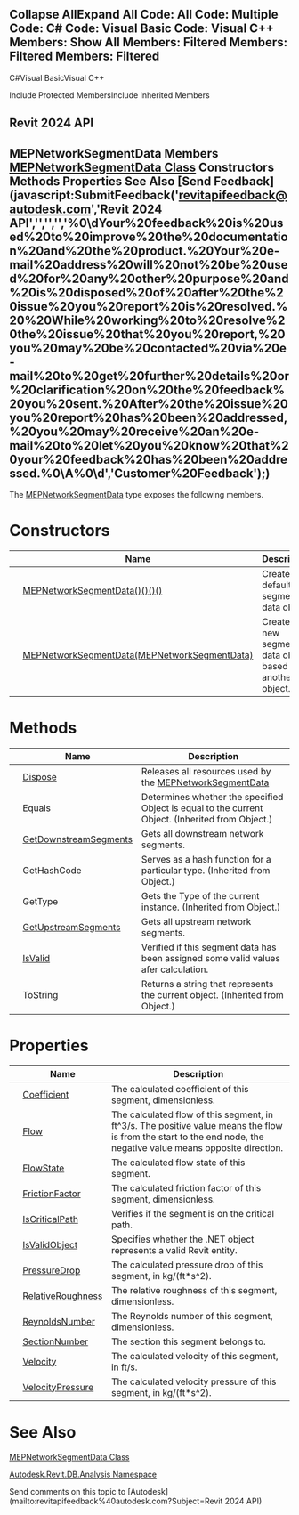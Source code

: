 ﻿

Collapse AllExpand All Code: All Code: Multiple Code: C# Code: Visual Basic Code: Visual C++  Members: Show All Members: Filtered Members: Filtered Members: Filtered   
---  
  
C#Visual BasicVisual C++

Include Protected MembersInclude Inherited Members

Revit 2024 API  
---  
MEPNetworkSegmentData Members  
[MEPNetworkSegmentData Class](26acc393-12fd-3d27-ee25-f21c88341190.md) Constructors Methods Properties See Also [Send Feedback](javascript:SubmitFeedback\('revitapifeedback@autodesk.com','Revit 2024 API','','','','%0\\dYour%20feedback%20is%20used%20to%20improve%20the%20documentation%20and%20the%20product.%20Your%20e-mail%20address%20will%20not%20be%20used%20for%20any%20other%20purpose%20and%20is%20disposed%20of%20after%20the%20issue%20you%20report%20is%20resolved.%20%20While%20working%20to%20resolve%20the%20issue%20that%20you%20report,%20you%20may%20be%20contacted%20via%20e-mail%20to%20get%20further%20details%20or%20clarification%20on%20the%20feedback%20you%20sent.%20After%20the%20issue%20you%20report%20has%20been%20addressed,%20you%20may%20receive%20an%20e-mail%20to%20let%20you%20know%20that%20your%20feedback%20has%20been%20addressed.%0\\A%0\\d','Customer%20Feedback'\);)  
---  
  
The [MEPNetworkSegmentData](26acc393-12fd-3d27-ee25-f21c88341190.md) type exposes the following members.

# Constructors

|  | Name | Description |
| --- | --- | --- |
|  | [MEPNetworkSegmentData()()()()](095457b7-b6ca-38fd-6450-532d58bed609.md) | Creates a default segment data object. |
|  | [MEPNetworkSegmentData(MEPNetworkSegmentData)](825a23f1-0857-5bad-45f8-554074fd9468.md) | Creates a new segment data object based on another object. |
  
# Methods

|  | Name | Description |
| --- | --- | --- |
|  | [Dispose](1e3565ce-b0e4-0571-38c7-c55a004b85b0.md) | Releases all resources used by the [MEPNetworkSegmentData](26acc393-12fd-3d27-ee25-f21c88341190.md) |
|  | Equals | Determines whether the specified Object is equal to the current Object. (Inherited from Object.) |
|  | [GetDownstreamSegments](4c3a42e2-2aa9-b984-e70f-4f05ad2c8453.md) | Gets all downstream network segments. |
|  | GetHashCode | Serves as a hash function for a particular type.  (Inherited from Object.) |
|  | GetType | Gets the Type of the current instance. (Inherited from Object.) |
|  | [GetUpstreamSegments](7bc0931e-957d-5176-c843-b7d60ed81d9e.md) | Gets all upstream network segments. |
|  | [IsValid](76c81b0f-83b9-2e8c-fc16-3e4bfcace264.md) | Verified if this segment data has been assigned some valid values afer calculation. |
|  | ToString | Returns a string that represents the current object. (Inherited from Object.) |
  
# Properties

|  | Name | Description |
| --- | --- | --- |
|  | [Coefficient](486c56ee-3ee4-17d9-8b5d-fee28f09dfdc.md) | The calculated coefficient of this segment, dimensionless. |
|  | [Flow](a476f7d6-0e62-1c81-4375-8abf65c5f90b.md) | The calculated flow of this segment, in ft^3/s. The positive value means the flow is from the start to the end node, the negative value means opposite direction. |
|  | [FlowState](ce2a3a55-ea44-ceb8-63e9-1a848f4362d4.md) | The calculated flow state of this segment. |
|  | [FrictionFactor](b50a8aef-e217-e788-8d82-00251c30d4dd.md) | The calculated friction factor of this segment, dimensionless. |
|  | [IsCriticalPath](36768112-4250-51dd-16b6-ecbc4db55f4e.md) | Verifies if the segment is on the critical path. |
|  | [IsValidObject](f1485ad6-94df-54fa-bea4-aff6b4db1252.md) | Specifies whether the .NET object represents a valid Revit entity. |
|  | [PressureDrop](d24084b4-7305-029a-1931-d8c6f3905951.md) | The calculated pressure drop of this segment, in kg/(ft*s^2). |
|  | [RelativeRoughness](67de6fa1-ffa7-f961-10f6-f4ad50d13b23.md) | The relative roughness of this segment, dimensionless. |
|  | [ReynoldsNumber](868514c5-aa7f-34c4-ba3d-96c6ec9c6ee2.md) | The Reynolds number of this segment, dimensionless. |
|  | [SectionNumber](979e0788-341c-758a-6533-fdebb3953fb6.md) | The section this segment belongs to. |
|  | [Velocity](388a6784-7351-d0a7-3603-a6b85bf47548.md) | The calculated velocity of this segment, in ft/s. |
|  | [VelocityPressure](14ce6033-ad83-e724-d440-d72eb6823ec9.md) | The calculated velocity pressure of this segment, in kg/(ft*s^2). |
  
# See Also

[MEPNetworkSegmentData Class](26acc393-12fd-3d27-ee25-f21c88341190.md)

[Autodesk.Revit.DB.Analysis Namespace](958e2e12-587d-f188-5d7b-f13d7dbfdf48.md)

Send comments on this topic to [Autodesk](mailto:revitapifeedback%40autodesk.com?Subject=Revit 2024 API)